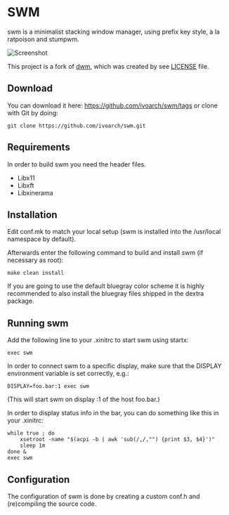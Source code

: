 # SWM

swm is a minimalist stacking window manager, using prefix key style, à la ratpoison and stumpwm.

![Screenshot](https://raw.github.com/ivoarch/swm/master/screenshot.png "screenshot")

This project is a fork of [dwm](http://dwm.suckless.org/), which was created by see [LICENSE](https://raw.github.com/ivoarch/swm/master/LICENSE) file.

Download
--------
You can download it here: <https://github.com/ivoarch/swm/tags> or
clone with Git by doing:

    git clone https://github.com/ivoarch/swm.git

Requirements
------------
In order to build swm you need the header files.

- Libx11
- Libxft
- Libxinerama

Installation
------------
Edit conf.mk to match your local setup (swm is installed into
the /usr/local namespace by default).

Afterwards enter the following command to build and install swm (if
necessary as root):

    make clean install

If you are going to use the default bluegray color scheme it is highly
recommended to also install the bluegray files shipped in the dextra package.


Running swm
-----------
Add the following line to your .xinitrc to start swm using startx:

    exec swm

In order to connect swm to a specific display, make sure that
the DISPLAY environment variable is set correctly, e.g.:

    DISPLAY=foo.bar:1 exec swm

(This will start swm on display :1 of the host foo.bar.)

In order to display status info in the bar, you can do something
like this in your .xinitrc:

    while true ; do
        xsetroot -name "$(acpi -b | awk 'sub(/,/,"") {print $3, $4}')"
        sleep 1m
    done &
    exec swm

Configuration
-------------
The configuration of swm is done by creating a custom conf.h
and (re)compiling the source code.
